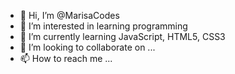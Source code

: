 - 👋 Hi, I’m @MarisaCodes
- 👀 I’m interested in learning programming
- 🌱 I’m currently learning JavaScript, HTML5, CSS3
- 💞️ I’m looking to collaborate on ...
- 📫 How to reach me ...

<!---
MarisaCodes/MarisaCodes is a ✨ special ✨ repository because its `README.md` (this file) appears on your GitHub profile.
You can click the Preview link to take a look at your changes.
--->
